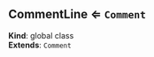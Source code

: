 <a name="CommentLine"></a>

## CommentLine ⇐ <code>Comment</code>
**Kind**: global class  
**Extends**: <code>Comment</code>  

